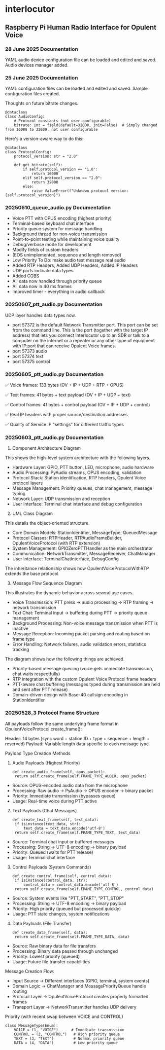 # interlocutor
## Raspberry Pi Human Radio Interface for Opulent Voice

### 28 June 2025 Documentation

YAML audio device configuration file can be loaded and edited and saved. Audio devices manager added.  

### 25 June 2025 Documentation

YAML configuration files can be loaded and edited and saved. Sample configuration files created. 

Thoughts on future bitrate changes. 

```
@dataclass
class AudioConfig:
    # Protocol constants (not user-configurable)
    bitrate: int = field(default=32000, init=False)  # Simply changed from 16000 to 32000, not user configurable
```

Here's a version-aware way to do this:

```
@dataclass  
class ProtocolConfig:
    protocol_version: str = "2.0"
    
    def get_bitrate(self):
        if self.protocol_version == "1.0":
            return 16000
        elif self.protocol_version == "2.0": 
            return 32000
        else:
            raise ValueError(f"Unknown protocol version: {self.protocol_version}")
```


### 20250610_queue_audio.py Documentation

- Voice PTT with OPUS encoding (highest priority)
- Terminal-based keyboard chat interface
- Priority queue system for message handling
- Background thread for non-voice transmission
- Point-to-point testing while maintaining voice quality
- Debug/verbose mode for development
- Modify fields of custom headers 
- (EOS unimplemented, sequence and length removed)
- Low Priority To Do: make audio test message real audio
- Added RTP Headers, Added UDP Headers, Added IP Headers
- UDP ports indicate data types
- Added COBS
- All data now handled through priority queue
- All data now in 40 ms frames
- Improved timer - everything in audio callback

### 20250607_ptt_audio.py Documentation

UDP layer handles data types now. 

- port 57372 is the default Network Transmitter port. This port can be set from the command line. This is the port (together with the target IP address) that lets you connect Interlocutor up to an SDR or talk to a computer on the internet or a repeater or any other type of equipment with IP:port that can receive Opulent Voice frames. 
- port 57373 audio
- port 57374 text
- port 57375 control

### 20250605_ptt_audio.py Documentation

✅ Voice frames: 133 bytes (OV + IP + UDP + RTP + OPUS)

✅ Text frames: 41 bytes + text payload (OV + IP + UDP + text)

✅ Control frames: 41 bytes + control payload (OV + IP + UDP + control)

✅ Real IP headers with proper source/destination addresses

✅ Quality of Service IP "settings" for different traffic types

### 20250603_ptt_audio.py Documentation

1. Component Architecture Diagram

This shows the high-level system architecture with the following layers.

- Hardware Layer: GPIO, PTT button, LED, microphone, audio hardware
- Audio Processing: PyAudio streams, OPUS encoding, validation
- Protocol Stack: Station identification, RTP headers, Opulent Voice protocol layers
- Message Management: Priority queues, chat management, message typing
- Network Layer: UDP transmission and reception
- User Interface: Terminal chat interface and debug configuration

2. UML Class Diagram
   
This details the object-oriented structure.

- Core Domain Models: StationIdentifier, MessageType, QueuedMessage
- Protocol Classes: RTPHeader, RTPAudioFrameBuilder, OpulentVoiceProtocol (with RTP extension)
- System Management: GPIOZeroPTTHandler as the main orchestrator
- Communication: NetworkTransmitter, MessageReceiver, ChatManager
- User Interface: TerminalChatInterface, DebugConfig

The inheritance relationship shows how OpulentVoiceProtocolWithRTP extends the base protocol.

3. Message Flow Sequence Diagram

This illustrates the dynamic behavior across several use cases. 

- Voice Transmission: PTT press → audio processing → RTP framing → network transmission
- Text Chat: Terminal input → buffering during PTT → priority queue management
- Background Processing: Non-voice message transmission when PTT is inactive
- Message Reception: Incoming packet parsing and routing based on frame type
- Error Handling: Network failures, audio validation errors, statistics tracking

The diagram shows how the following things are achieved. 

- Priority-based message queuing (voice gets immediate transmission, chat waits respectfully)
- RTP integration with the custom Opulent Voice Protocol frame headers
- PTT-aware chat buffering (messages typed during transmission are held and sent after PTT release)
- Domain-driven design with Base-40 callsign encoding in StationIdentifier
  

### 20250528_3 Protocol Frame Structure
All payloads follow the same underlying frame format in OpulentVoiceProtocol.create_frame():

Header: 14 bytes (sync word + station ID + type + sequence + length + reserved)
Payload: Variable length data specific to each message type

Payload Type Creation Methods

1. Audio Payloads (Highest Priority)
   
   ```
   def create_audio_frame(self, opus_packet):
    return self.create_frame(self.FRAME_TYPE_AUDIO, opus_packet)
   ```
   
- Source: OPUS-encoded audio data from the microphone
- Processing: Raw audio → PyAudio → OPUS encoder → binary packet
- Priority: Immediate transmission (bypasses queue)
- Usage: Real-time voice during PTT active

2. Text Payloads (Chat Messages)
   
   ```
   def create_text_frame(self, text_data):
    if isinstance(text_data, str):
        text_data = text_data.encode('utf-8')
    return self.create_frame(self.FRAME_TYPE_TEXT, text_data)
   ```
   
- Source: Terminal chat input or buffered messages
- Processing: String → UTF-8 encoding → binary payload
- Priority: Queued (waits for PTT release)
- Usage: Terminal chat interface

3. Control Payloads (System Commands)
   ```
   def create_control_frame(self, control_data):
    if isinstance(control_data, str):
        control_data = control_data.encode('utf-8')
    return self.create_frame(self.FRAME_TYPE_CONTROL, control_data)
   ```

- Source: System events like "PTT_START", "PTT_STOP"
- Processing: String → UTF-8 encoding → binary payload
- Priority: High priority (queued but processed quickly)
- Usage: PTT state changes, system notifications

4. Data Payloads (File Transfer)

   ```
   def create_data_frame(self, data):
    return self.create_frame(self.FRAME_TYPE_DATA, data)
   ```
- Source: Raw binary data for file transfers
- Processing: Binary data passed through unchanged
- Priority: Lowest priority (queued)
- Usage: Future file transfer capabilities

Message Creation Flow:

- Input Source → Different interfaces (GPIO, terminal, system events)
- Domain Logic → ChatManager and MessagePriorityQueue handle routing
- Protocol Layer → OpulentVoiceProtocol creates properly formatted frames
- Transport Layer → NetworkTransmitter handles UDP delivery

Priority (with recent swap between VOICE and CONTROL)

```
class MessageType(Enum):
    VOICE = (1, "VOICE")      # Immediate transmission
    CONTROL = (2, "CONTROL")   # High priority queue
    TEXT = (3, "TEXT")         # Normal priority queue  
    DATA = (4, "DATA")         # Low priority queue
```

